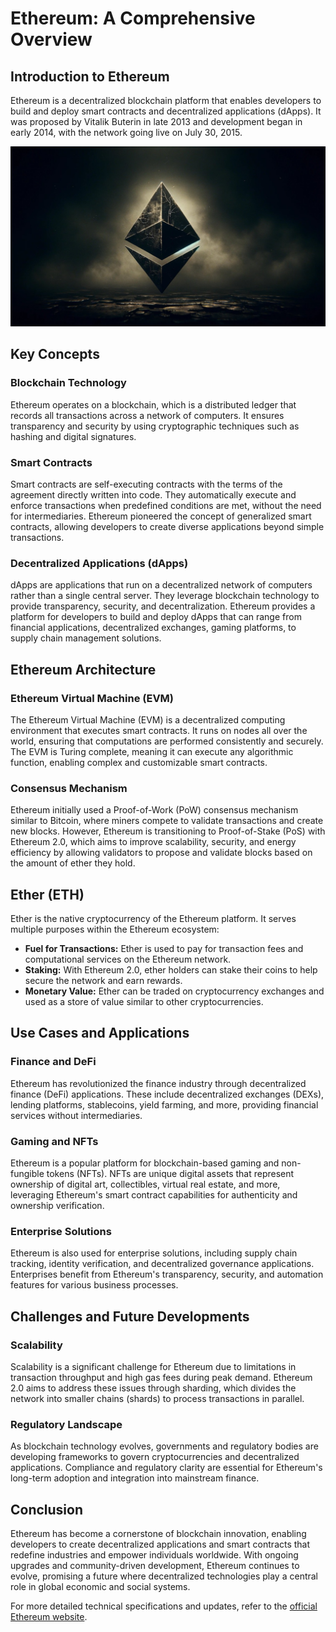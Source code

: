 # Ethereum: A Comprehensive Overview

## Introduction to Ethereum

Ethereum is a decentralized blockchain platform that enables developers to build and deploy smart contracts and decentralized applications (dApps). It was proposed by Vitalik Buterin in late 2013 and development began in early 2014, with the network going live on July 30, 2015.

<p align="center">
<img src="../Images/Eth.jpeg" width="600">
</p>

## Key Concepts

### Blockchain Technology

Ethereum operates on a blockchain, which is a distributed ledger that records all transactions across a network of computers. It ensures transparency and security by using cryptographic techniques such as hashing and digital signatures.

### Smart Contracts

Smart contracts are self-executing contracts with the terms of the agreement directly written into code. They automatically execute and enforce transactions when predefined conditions are met, without the need for intermediaries. Ethereum pioneered the concept of generalized smart contracts, allowing developers to create diverse applications beyond simple transactions.

### Decentralized Applications (dApps)

dApps are applications that run on a decentralized network of computers rather than a single central server. They leverage blockchain technology to provide transparency, security, and decentralization. Ethereum provides a platform for developers to build and deploy dApps that can range from financial applications, decentralized exchanges, gaming platforms, to supply chain management solutions.

## Ethereum Architecture

### Ethereum Virtual Machine (EVM)

The Ethereum Virtual Machine (EVM) is a decentralized computing environment that executes smart contracts. It runs on nodes all over the world, ensuring that computations are performed consistently and securely. The EVM is Turing complete, meaning it can execute any algorithmic function, enabling complex and customizable smart contracts.

### Consensus Mechanism

Ethereum initially used a Proof-of-Work (PoW) consensus mechanism similar to Bitcoin, where miners compete to validate transactions and create new blocks. However, Ethereum is transitioning to Proof-of-Stake (PoS) with Ethereum 2.0, which aims to improve scalability, security, and energy efficiency by allowing validators to propose and validate blocks based on the amount of ether they hold.

## Ether (ETH)

Ether is the native cryptocurrency of the Ethereum platform. It serves multiple purposes within the Ethereum ecosystem:
- **Fuel for Transactions:** Ether is used to pay for transaction fees and computational services on the Ethereum network.
- **Staking:** With Ethereum 2.0, ether holders can stake their coins to help secure the network and earn rewards.
- **Monetary Value:** Ether can be traded on cryptocurrency exchanges and used as a store of value similar to other cryptocurrencies.

## Use Cases and Applications

### Finance and DeFi

Ethereum has revolutionized the finance industry through decentralized finance (DeFi) applications. These include decentralized exchanges (DEXs), lending platforms, stablecoins, yield farming, and more, providing financial services without intermediaries.

### Gaming and NFTs

Ethereum is a popular platform for blockchain-based gaming and non-fungible tokens (NFTs). NFTs are unique digital assets that represent ownership of digital art, collectibles, virtual real estate, and more, leveraging Ethereum's smart contract capabilities for authenticity and ownership verification.

### Enterprise Solutions

Ethereum is also used for enterprise solutions, including supply chain tracking, identity verification, and decentralized governance applications. Enterprises benefit from Ethereum's transparency, security, and automation features for various business processes.

## Challenges and Future Developments

### Scalability

Scalability is a significant challenge for Ethereum due to limitations in transaction throughput and high gas fees during peak demand. Ethereum 2.0 aims to address these issues through sharding, which divides the network into smaller chains (shards) to process transactions in parallel.

### Regulatory Landscape

As blockchain technology evolves, governments and regulatory bodies are developing frameworks to govern cryptocurrencies and decentralized applications. Compliance and regulatory clarity are essential for Ethereum's long-term adoption and integration into mainstream finance.

## Conclusion

Ethereum has become a cornerstone of blockchain innovation, enabling developers to create decentralized applications and smart contracts that redefine industries and empower individuals worldwide. With ongoing upgrades and community-driven development, Ethereum continues to evolve, promising a future where decentralized technologies play a central role in global economic and social systems.

For more detailed technical specifications and updates, refer to the [official Ethereum website](https://ethereum.org/).
